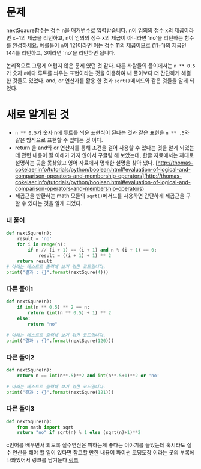 # 문제
nextSqaure함수는 정수 n을 매개변수로 입력받습니다.
n이 임의의 정수 x의 제곱이라면 x+1의 제곱을 리턴하고, n이 임의의 정수 x의 제곱이 아니라면 'no'을 리턴하는 함수를 완성하세요.
예를들어 n이 121이라면 이는 정수 11의 제곱이므로 (11+1)의 제곱인 144를 리턴하고, 3이라면 'no'을 리턴하면 됩니다.

논리적으로 그렇게 어렵지 않은 문제 였던 것 같다. 
다른 사람들의 풀이에서는 `n ** 0.5`가 숫자 `n`에다 루트를 씌우는 표현이라는 것을 이용하여
내 풀이보다 더 간단하게 해결한 것들도 있었다.
and, or 연산자를 활용 한 것과 `sqrt()`메서드와 같은 것들을 알게 되었다.

# 새로 알게된 것
* `n ** 0.5`가 숫자 n에 루트를 씌운 표현식이 된다는 것과 
같은 표현을 `n ** .5`와 같은 방식으로 표현할 수 있다는 것 이다.
* return 을 and와 or 연산자를 통해 조건을 걸어 사용할 수 있다는 것을 알게 되었는데 관련 내용이 잘 이해가
가지 않아서 구글링 해 보았는데, 한글 자료에서는 제대로 설명하는 곳을 못찾았고 영어 자료에서 명쾌한 설명을 찾아 냈다.
[http://thomas-cokelaer.info/tutorials/python/boolean.html#evaluation-of-logical-and-comparison-operators-and-membership-operators](http://thomas-cokelaer.info/tutorials/python/boolean.html#evaluation-of-logical-and-comparison-operators-and-membership-operators)
* 제곱근을 반환하는 math 모듈의 `sqrt()`메서드를 사용하면 간단하게 제곱근을 구할 수 있다는 것을 알게 되었다. 

### 내 풀이
```python
def nextSqure(n):
    result = 'no'
    for i in range(n):
        if n // (i + 1) == (i + 1) and n % (i + 1) == 0:
            result = ((i + 1) + 1) ** 2
    return result
# 아래는 테스트로 출력해 보기 위한 코드입니다.
print("결과 : {}".format(nextSqure(4)))
```

### 다른 풀이1
```python
def nextSqure(n):
    if int(n ** 0.5) ** 2 == n:
        return (int(n ** 0.5) + 1) ** 2
    else:
        return "no"

# 아래는 테스트로 출력해 보기 위한 코드입니다.
print("결과 : {}".format(nextSqure(120)))
```

### 다른 풀이2
```python
def nextSqure(n):
    return n == int(n**.5)**2 and int(n**.5+1)**2 or 'no'

# 아래는 테스트로 출력해 보기 위한 코드입니다.
print("결과 : {}".format(nextSqure(121)))
```

### 다른 풀이3
```python
def nextSqure(n):
    from math import sqrt
    return "no" if sqrt(n) % 1 else (sqrt(n)+1)**2
```

c언어를 배우면서 되도록 실수연산은 피하는게 좋다는 이야기를 들었는데 
혹시라도 실수 연산을 해야 할 일이 있다면 참고할 만한 내용이
파이썬 코딩도장 이라는 곳의 부록에 나와있어서 링크를 남겨둔다
[링크](https://dojang.io/mod/page/view.php?id=1164)
